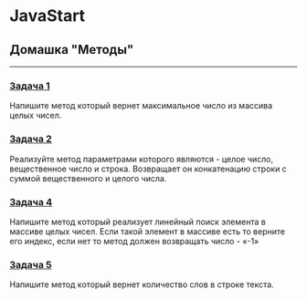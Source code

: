 # JavaStart
## Домашка "Методы"
***
### [Задача 1](https://github.com/V0rikUA/JavaStart/blob/master/Method/src/com/gmail/kirovdmitriy/Main.java)
Напишите метод который вернет максимальное число из массива целых
чисел.
### [Задача 2](https://github.com/V0rikUA/JavaStart/blob/master/Method2/src/com/gmail/kirovdmitriy/Main.java)
Реализуйте метод параметрами которого являются - целое число,
вещественное число и строка. Возвращает он конкатенацию строки с
суммой вещественного и целого числа.
### [Задача 4](https://github.com/V0rikUA/JavaStart/blob/master/Method4/src/com/gmail/kirovdmitriy/Main.java)
Напишите метод который реализует линейный поиск элемента в массиве
целых чисел. Если такой элемент в массиве есть то верните его индекс,
если нет то метод должен возвращать число - «-1»
### [Задача 5](https://github.com/V0rikUA/JavaStart/blob/master/Method5/src/com/gmail/kirovdmitriy/Main.java)
Напишите метод который вернет количество слов в строке текста.
